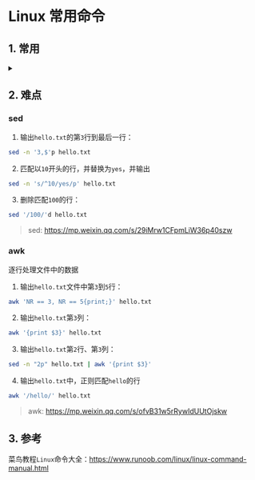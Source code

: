 # Linux 常用命令

## 1. 常用

<details class="detail">
<summary class="title"><span class="d-marker">&nbsp;</span></summary>

**<summary>**

### ls
显示指定工作目录下之内容
```bash
ls -a # 显示所有文件及目录（含隐藏文件）
ls -l # 除文件名称外，亦将文件型态、权限、拥有者、文件大小等资讯详细列出
```

### wc
用于计算字数
```bash
wc [-clw][filename]
-c # 字节
-l # 行数
-w # 字数
# 默认的情况下，wc将计算指定文件的行数、字数，以及字节数。
$ wc README.md
    29      56     366 README.md
```

### cat
用于连接文件并打印到标准输出设备上
```bash
cat [filename]
```

### more
类似 `cat` ，不过会以一页一页的形式显示，更方便使用者逐页阅读
```bash
more [filename]
```

### less
`less` 与 `more` 类似，但使用 `less` 可以随意浏览文件，而 `more` 仅能向前移动，却不能向后移动，而且 `less` 在查看之前不会加载整个文件
```bash
less [filename]
```

### cd
用于切换当前工作目录
```bash
# 跳转到 Home 目录
cd ~
# 跳转到指定路径
cd /usr/bin
# 跳转到上一级
cd ..
```

### cp
主要用于复制文件或目录
```bash
cp [filename] [filepath] # 默认复制文件
# 复制文件夹要带上 -r
$ cp –r test/ newtest # 将当前目录 test/ 下的所有文件复制到新目录 newtest 下
```

### mv
用来为文件或目录改名、或将文件或目录移入其它位置
```bash
mv [filename] [filepath]

# 目标目录与原目录一致，指定了新文件名，效果就是仅仅重命名
$ mv  /home/a.txt   /home/b.txt
# 目标目录与原目录不一致，没有指定新文件名，效果就是仅仅移动
$ mv  /home/a.txt   /home/test/
# 目标目录与原目录一致, 指定了新文件名，效果就是：移动 + 重命名
$ mv  /home/a.txt   /home/test/c.txt
```


### top
用于实时显示进程的动态
```bash
top # 显示进程信息
```

### rm
用于删除一个文件或者目录
```bash
rm [filename/path]
-f # 即使原档案属性设为唯读，亦直接删除，无需逐一确认
-r # 将目录及以下之档案亦逐一删除
# 传说中的删库跑路
rm -rf [filepath]
```

### pwd
用于显示工作目录

```bash
$ pwd
/Users/bin/Code/blog
```

### mkdir
用于创建目录
```bash
mkdir [-p] [dirpath]
-p # 确保目录名称存在，不存在的就建一个
# 本例若不加 -p 参数，且原本 temp 目录不存在，则产生错误
$ mkdir -p /home/temp/test
```

### ps
用于显示当前进程的状态
```bash
$ ps -ef # 显示所有命令，连带命令行
```

### grep
用于查找文件里符合条件的字符串
```bash
grep [pattern] [filename]
# 查找后缀有 file 字样的文件中包含 test 字符串的文件并打印出该字符串的行
$ grep test *file 
```

- `ps` 搭配 `grep`，有一个很常用的命令

根据`进程名/进程id`搜索进程状态：

```bash
ps -ef | grep [进程名/进程id]
```

### kill
关闭执行中的程序或工作
```bash
$ kill -9 [pid] # 彻底杀死进程
```

### chmod
控制用户对文件的权限的命令
```bash
chmod [-cfvR] [filename]
# 有时我们创建了脚本，发现 ./run.sh 无法执行，这时就需要添加可执行权限
$ chmod +x [filename] 
```

</details>

## 2. 难点
### sed

1. 输出`hello.txt`的第`3`行到最后一行：

```bash
sed -n '3,$'p hello.txt
```

2. 匹配以`10`开头的行，并替换为`yes`，并输出

```bash
sed -n 's/^10/yes/p' hello.txt
```

3. 删除匹配`100`的行：

```bash
sed '/100/'d hello.txt
```


> sed: https://mp.weixin.qq.com/s/29iMrw1CFpmLiW36p40szw

### awk

逐行处理文件中的数据

1. 输出`hello.txt`文件中第`3`到`5`行：

```bash
awk 'NR == 3, NR == 5{print;}' hello.txt
```

2. 输出`hello.txt`第`3`列：

```bash
awk '{print $3}' hello.txt
```

3. 输出`hello.txt`第`2`行、第`3`列：

```bash
sed -n "2p" hello.txt | awk '{print $3}'
```

4. 输出`hello.txt`中，正则匹配`hello`的行

```bash
awk '/hello/' hello.txt
```

> awk: https://mp.weixin.qq.com/s/ofvB31w5rRywIdUUtOjskw

## 3. 参考
菜鸟教程`Linux`命令大全：https://www.runoob.com/linux/linux-command-manual.html
